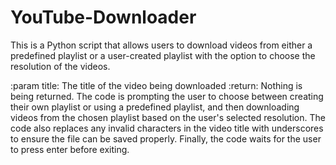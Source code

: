 # YouTube-Downloader
This is a Python script that allows users to download videos from either a predefined playlist or a user-created playlist with the option to choose the resolution of the videos.


:param title: The title of the video being downloaded
:return: Nothing is being returned. The code is prompting the user to choose between creating their
own playlist or using a predefined playlist, and then downloading videos from the chosen playlist
based on the user's selected resolution. The code also replaces any invalid characters in the video
title with underscores to ensure the file can be saved properly. Finally, the code waits for the
user to press enter before exiting.
